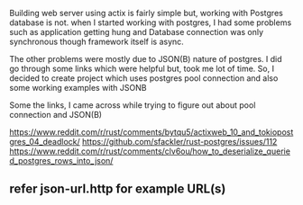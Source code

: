 Building web server using actix is fairly simple but, working with Postgres database is not. when I started working with postgres, I had some problems such as application getting hung and Database connection was only synchronous though framework itself is async.

The other problems were mostly due to JSON(B) nature of postgres. I did go through some links which were helpful but, took me lot of time. So, I decided to create project which uses postgres pool connection and also some working examples with JSONB

Some the links, I came across while trying to figure out about pool connection and JSON(B)

https://www.reddit.com/r/rust/comments/bytqu5/actixweb_10_and_tokiopostgres_04_deadlock/
https://github.com/sfackler/rust-postgres/issues/112
https://www.reddit.com/r/rust/comments/clv6ou/how_to_deserialize_queried_postgres_rows_into_json/

## refer json-url.http for example URL(s)
